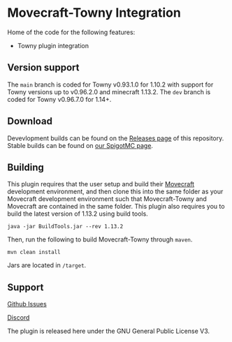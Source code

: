 # Movecraft-Towny Integration
 
Home of the code for the following features:
 - Towny plugin integration

## Version support
The `main` branch is coded for Towny v0.93.1.0 for 1.10.2 with support for Towny versions up to v0.96.2.0 and minecraft 1.13.2.  The `dev` branch is coded for Towny v0.96.7.0 for 1.14+.

## Download

Devevlopment builds can be found on the [Releases page](https://github.com/TylerS1066/Movecraft-Towny) of this repository.  Stable builds can be found on [our SpigotMC page](TBD).

## Building
This plugin requires that the user setup and build their [Movecraft](https://github.com/APDevTeam/Movecraft) development environment, and then clone this into the same folder as your Movecraft development environment such that Movecraft-Towny and Movecraft are contained in the same folder.  This plugin also requires you to build the latest version of 1.13.2 using build tools.

```
java -jar BuildTools.jar --rev 1.13.2
```

Then, run the following to build Movecraft-Towny through `maven`.
```
mvn clean install
```
Jars are located in `/target`.


## Support
[Github Issues](https://github.com/TylerS1066/Movecraft-Towny/issues)

[Discord](http://bit.ly/JoinAP-Dev)

The plugin is released here under the GNU General Public License V3. 
